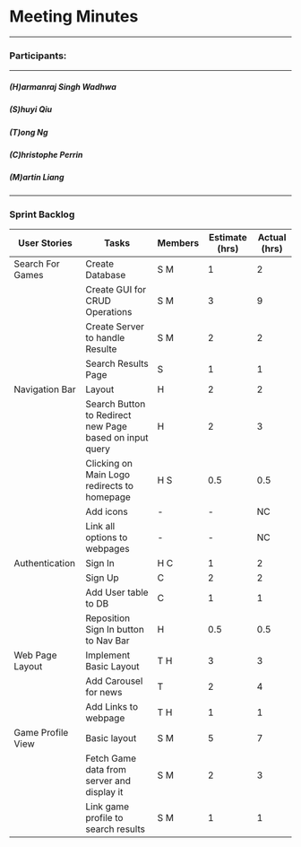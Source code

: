 # Meeting Minutes
---

### Participants:
***
##### (H)armanraj Singh Wadhwa
##### (S)huyi Qiu
##### (T)ong Ng
##### (C)hristophe Perrin
##### (M)artin Liang
***

### Sprint Backlog



| User Stories | Tasks | Members | Estimate (hrs) | Actual (hrs) |
| --- | --- | --- | --- | --- |
| Search For Games | Create Database | S M | 1 | 2 | 
|  | Create GUI for CRUD Operations | S M | 3 | 9 | 
|  | Create Server to handle Resulte | S M | 2 | 2 | 
|  | Search Results Page | S | 1 | 1 | 
| Navigation Bar | Layout | H | 2 | 2 | 
|  | Search Button to Redirect new Page based on input query | H | 2 | 3 | 
|  | Clicking on Main Logo redirects to homepage | H S | 0.5 | 0.5 | 
|  | Add icons | - | - | NC | 
|  | Link all options to webpages | - | - | NC | 
| Authentication | Sign In | H C | 1 | 2 | 
|  | Sign Up | C | 2 | 2 | 
|  | Add User table to DB | C | 1 | 1 | 
|  | Reposition Sign In button to Nav Bar | H | 0.5 | 0.5 | 
| Web Page Layout | Implement Basic Layout | T H | 3 | 3 | 
|  | Add Carousel for news | T | 2 | 4 | 
|  | Add Links to webpage | T H | 1 | 1 |
| Game Profile View | Basic layout | S M | 5 | 7 | 
|  | Fetch Game data from server and display it | S M | 2 | 3 | 
|  | Link game profile to search results | S M | 1 | 1 |
